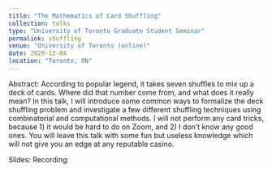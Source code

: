 ```yaml
---
title: "The Mathematics of Card Shuffling"
collection: talks
type: "University of Toronto Graduate Student Seminar"
permalink: shuffling
venue: "University of Toronto (online)"
date: 2020-12-08
location: "Toronto, ON"
---
```


Abstract: According to popular legend, it takes seven shuffles to mix up a deck of cards. Where did that number come from, and what does it really mean? In this talk, I will introduce some common ways to formalize the deck shuffling problem and investigate a few different shuffling techniques using combinatorial and computational methods. I will not perform any card tricks, because 1) it would be hard to do on Zoom, and 2) I don’t know any good ones. You will leave this talk with some fun but useless knowledge which will not give you an edge at any reputable casino.

Slides:
Recording:
